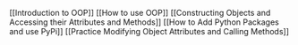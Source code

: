 [[Introduction to OOP]] 
[[How to use OOP]]
[[Constructing Objects and Accessing their Attributes and Methods]]
[[How to Add Python Packages and use PyPi]]
[[Practice Modifying Object Attributes and Calling Methods]]